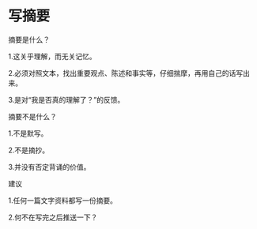 # 写摘要



摘要是什么？

1.这关乎理解，而无关记忆。

2.必须对照文本，找出重要观点、陈述和事实等，仔细揣摩，再用自己的话写出来。

3.是对“我是否真的理解了？”的反馈。




摘要不是什么？

1.不是默写。

2.不是摘抄。

3.并没有否定背诵的价值。




建议

1.任何一篇文字资料都写一份摘要。

2.何不在写完之后推送一下？
